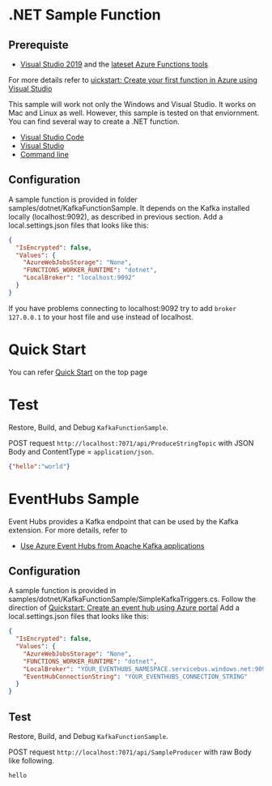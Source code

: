 # .NET Sample Function

## Prerequiste

* [Visual Studio 2019](https://azure.microsoft.com/downloads/) and the [lateset Azure Functions tools](https://docs.microsoft.com/en-us/azure/azure-functions/functions-develop-vs#check-your-tools-version)

For more details refer to [uickstart: Create your first function in Azure using Visual Studio](https://docs.microsoft.com/en-us/azure/azure-functions/functions-create-your-first-function-visual-studio#prerequisites)

This sample will work not only the Windows and Visual Studio. It works on Mac and Linux as well. However, this sample is tested on that enviornment. You can find several way to create a .NET function.

* [Visual Studio Code](https://docs.microsoft.com/en-us/azure/azure-functions/functions-create-first-function-vs-code?pivots=programming-language-csharp)
* [Visual Studio](https://docs.microsoft.com/en-us/azure/azure-functions/functions-create-your-first-function-visual-studio)
* [Command line](https://docs.microsoft.com/en-us/azure/azure-functions/functions-create-first-azure-function-azure-cli?tabs=bash%2Cbrowser&pivots=programming-language-csharp)

## Configuration

A sample function is provided in folder samples/dotnet/KafkaFunctionSample. It depends on the Kafka installed locally (localhost:9092), as described in previous section. Add a local.settings.json files that looks like this:

```json
{
  "IsEncrypted": false,
  "Values": {
    "AzureWebJobsStorage": "None",
    "FUNCTIONS_WORKER_RUNTIME": "dotnet",
    "LocalBroker": "localhost:9092"
  }
}
```

If you have problems connecting to localhost:9092 try to add `broker    127.0.0.1` to your host file and use instead of localhost.

# Quick Start

You can refer [Quick Start](https://github.com/Azure/azure-functions-kafka-extension#net-quickstart) on the top page

# Test

Restore, Build, and Debug `KafkaFunctionSample`.

POST request `http://localhost:7071/api/ProduceStringTopic` 
with JSON Body and ContentType = `application/json`.

```json
{"hello":"world"}
```

# EventHubs Sample
Event Hubs provides a Kafka endpoint that can be used by the Kafka extension. For more details, refer to 

* [Use Azure Event Hubs from Apache Kafka applications](https://docs.microsoft.com/en-us/azure/event-hubs/event-hubs-for-kafka-ecosystem-overview)

## Configuration

A sample function is provided in samples/dotnet/KafkaFunctionSample/SimpleKafkaTriggers.cs. Follow the direction of [Quickstart: Create an event hub using Azure portal](https://docs.microsoft.com/en-us/azure/event-hubs/event-hubs-create) Add a local.settings.json files that looks like this:

```json
{
  "IsEncrypted": false,
  "Values": {
    "AzureWebJobsStorage": "None",
    "FUNCTIONS_WORKER_RUNTIME": "dotnet",
    "LocalBroker": "YOUR_EVENTHUBS_NAMESPACE.servicebus.windows.net:9093",
    "EventHubConnectionString": "YOUR_EVENTHUBS_CONNECTION_STRING"
  }
}
```

## Test

Restore, Build, and Debug `KafkaFunctionSample`.

POST request `http://localhost:7071/api/SampleProducer` 
with raw Body like following.

```
hello
```
